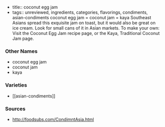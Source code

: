 - title:: coconut egg jam
- tags:: unreviewed, ingredients, categories, flavorings, condiments, asian-condiments
coconut egg jam = coconut jam = kaya Southeast Asians spread this exquisite jam on toast, but it would also be great on ice cream. Look for small cans of it in Asian markets. To make your own: Visit the Coconut Egg Jam recipe page, or the Kaya, Traditional Coconut Jam page.

### Other Names

* coconut egg jam
* coconut jam
* kaya

### Varieties

* [[asian-condiments]]

### Sources
* http://foodsubs.com/CondimntAsia.html
